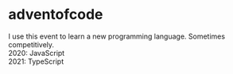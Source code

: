 # adventofcode

I use this event to learn a new programming language. Sometimes competitively.\
2020: JavaScript\
2021: TypeScript
